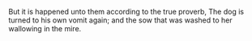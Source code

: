 But it is happened unto them according to the true proverb, The dog is turned to his own vomit again; and the sow that was washed to her wallowing in the mire.
